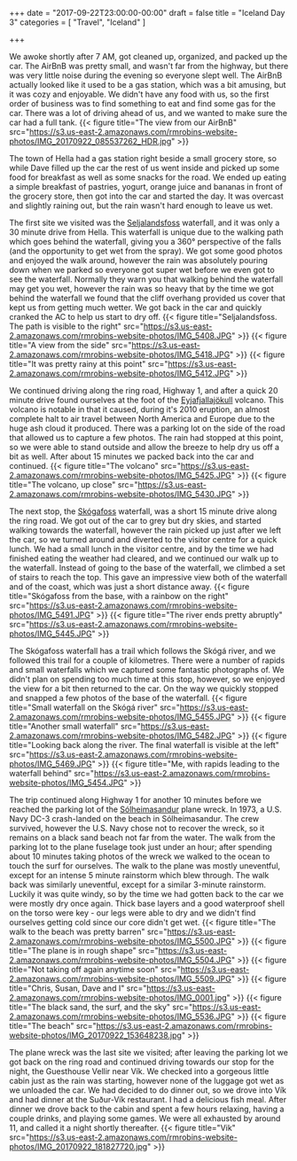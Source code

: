 +++
date = "2017-09-22T23:00:00-00:00"
draft = false
title = "Iceland Day 3"
categories = [ "Travel", "Iceland" ]

+++

We awoke shortly after 7 AM, got cleaned up, organized, and packed up the car. The AirBnB was pretty small, and wasn't far from the highway, but there was very little noise during the evening so everyone slept well. The AirBnB actually looked like it used to be a gas station, which was a bit amusing, but it was cozy and enjoyable. We didn't have any food with us, so the first order of business was to find something to eat and find some gas for the car. There was a lot of driving ahead of us, and we wanted to make sure the car had a full tank.
{{< figure title="The view from our AirBnB" src="https://s3.us-east-2.amazonaws.com/rmrobins-website-photos/IMG_20170922_085537262_HDR.jpg" >}}

The town of Hella had a gas station right beside a small grocery store, so while Dave filled up the car the rest of us went inside and picked up some food for breakfast as well as some snacks for the road. We ended up eating a simple breakfast of pastries, yogurt, orange juice and bananas in front of the grocery store, then got into the car and started the day. It was overcast and slightly raining out, but the rain wasn't hard enough to leave us wet.

The first site we visited was the [Seljalandsfoss](https://en.wikipedia.org/wiki/Seljalandsfoss) waterfall, and it was only a 30 minute drive from Hella. This waterfall is unique due to the walking path which goes behind the waterfall, giving you a 360° perspective of the falls (and the opportunity to get wet from the spray). We got some good photos and enjoyed the walk around, however the rain was absolutely pouring down when we parked so everyone got super wet before we even got to see the waterfall. Normally they warn you that walking behind the waterfall may get you wet, however the rain was so heavy that by the time we got behind the waterfall we found that the cliff overhang provided us cover that kept us from getting much wetter. We got back in the car and quickly cranked the AC to help us start to dry off.
{{< figure title="Seljalandsfoss. The path is visible to the right" src="https://s3.us-east-2.amazonaws.com/rmrobins-website-photos/IMG_5408.JPG" >}}
{{< figure title="A view from the side" src="https://s3.us-east-2.amazonaws.com/rmrobins-website-photos/IMG_5418.JPG" >}}
{{< figure title="It was pretty rainy at this point" src="https://s3.us-east-2.amazonaws.com/rmrobins-website-photos/IMG_5412.JPG" >}}

We continued driving along the ring road, Highway 1, and after a quick 20 minute drive found ourselves at the foot of the [Eyjafjallajökull](https://en.wikipedia.org/wiki/Eyjafjallaj%C3%B6kull) volcano. This volcano is notable in that it caused, during it's 2010 eruption, an almost complete halt to air travel between North America and Europe due to the huge ash cloud it produced. There was a parking lot on the side of the road that allowed us to capture a few photos. The rain had stopped at this point, so we were able to stand outside and allow the breeze to help dry us off a bit as well. After about 15 minutes we packed back into the car and continued.
{{< figure title="The volcano" src="https://s3.us-east-2.amazonaws.com/rmrobins-website-photos/IMG_5425.JPG" >}}
{{< figure title="The volcano, up close" src="https://s3.us-east-2.amazonaws.com/rmrobins-website-photos/IMG_5430.JPG" >}}

The next stop, the [Skógafoss](https://en.wikipedia.org/wiki/Sk%C3%B3gafoss) waterfall, was a short 15 minute drive along the ring road. We got out of the car to grey but dry skies, and started walking towards the waterfall, however the rain picked up just after we left the car, so we turned around and diverted to the visitor centre for a quick lunch. We had a small lunch in the visitor centre, and by the time we had finished eating the weather had cleared, and we continued our walk up to the waterfall. Instead of going to the base of the waterfall, we climbed a set of stairs to reach the top. This gave an impressive view both of the waterfall and of the coast, which was just a short distance away.
{{< figure title="Skógafoss from the base, with a rainbow on the right" src="https://s3.us-east-2.amazonaws.com/rmrobins-website-photos/IMG_5491.JPG" >}}
{{< figure title="The river ends pretty abruptly" src="https://s3.us-east-2.amazonaws.com/rmrobins-website-photos/IMG_5445.JPG" >}}

The Skógafoss waterfall has a trail which follows the Skógá river, and we followed this trail for a couple of kilometres. There were a number of rapids and small waterfalls which we captured some fantastic photographs of. We didn't plan on spending too much time at this stop, however, so we enjoyed the view for a bit then returned to the car. On the way we quickly stopped and snapped a few photos of the base of the waterfall.
{{< figure title="Small waterfall on the Skógá river" src="https://s3.us-east-2.amazonaws.com/rmrobins-website-photos/IMG_5455.JPG" >}}
{{< figure title="Another small waterfall" src="https://s3.us-east-2.amazonaws.com/rmrobins-website-photos/IMG_5482.JPG" >}}
{{< figure title="Looking back along the river. The final waterfall is visible at the left" src="https://s3.us-east-2.amazonaws.com/rmrobins-website-photos/IMG_5469.JPG" >}}
{{< figure title="Me, with rapids leading to the waterfall behind" src="https://s3.us-east-2.amazonaws.com/rmrobins-website-photos/IMG_5454.JPG" >}}

The trip continued along Highway 1 for another 10 minutes before we reached the parking lot of the [Sólheimasandur](https://www.lonelyplanet.com/iceland/skogar/attractions/solheimasandur/a/poi-sig/1500536/1318071) plane wreck. In 1973, a U.S. Navy DC-3 crash-landed on the beach in Sólheimasandur. The crew survived, however the U.S. Navy chose not to recover the wreck, so it remains on a black sand beach not far from the water. The walk from the parking lot to the plane fuselage took just under an hour; after spending about 10 minutes taking photos of the wreck we walked to the ocean to touch the surf for ourselves. The walk to the plane was mostly uneventful, except for an intense 5 minute rainstorm which blew through. The walk back was similarly uneventful, except for a similar 3-minute rainstorm. Luckily it was quite windy, so by the time we had gotten back to the car we were mostly dry once again. Thick base layers and a good waterproof shell on the torso were key - our legs were able to dry and we didn't find ourselves getting cold since our core didn't get wet.
{{< figure title="The walk to the beach was pretty barren" src="https://s3.us-east-2.amazonaws.com/rmrobins-website-photos/IMG_5500.JPG" >}}
{{< figure title="The plane is in rough shape" src="https://s3.us-east-2.amazonaws.com/rmrobins-website-photos/IMG_5504.JPG" >}}
{{< figure title="Not taking off again anytime soon" src="https://s3.us-east-2.amazonaws.com/rmrobins-website-photos/IMG_5509.JPG" >}}
{{< figure title="Chris, Susan, Dave and I" src="https://s3.us-east-2.amazonaws.com/rmrobins-website-photos/IMG_0001.jpg" >}}
{{< figure title="The black sand, the surf, and the sky" src="https://s3.us-east-2.amazonaws.com/rmrobins-website-photos/IMG_5536.JPG" >}}
{{< figure title="The beach" src="https://s3.us-east-2.amazonaws.com/rmrobins-website-photos/IMG_20170922_153648238.jpg" >}}

The plane wreck was the last site we visited; after leaving the parking lot we got back on the ring road and continued driving towards our stop for the night, the Guesthouse Vellir near Vík. We checked into a gorgeous little cabin just as the rain was starting, however none of the luggage got wet as we unloaded the car. We had decided to do dinner out, so we drove into Vík and had dinner at the Suður-Vík restaurant. I had a delicious fish meal. After dinner we drove back to the cabin and spent a few hours relaxing, having a couple drinks, and playing some games. We were all exhausted by around 11, and called it a night shortly thereafter.
{{< figure title="Vik" src="https://s3.us-east-2.amazonaws.com/rmrobins-website-photos/IMG_20170922_181827720.jpg" >}}

